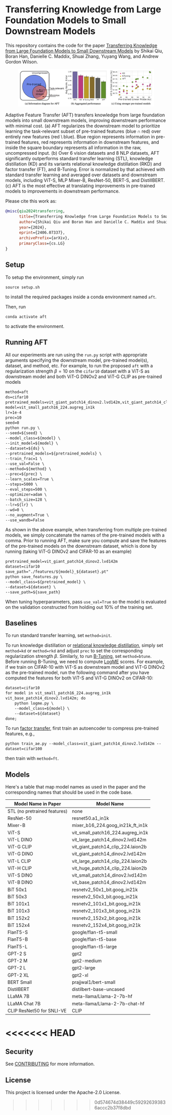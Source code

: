 # Transferring Knowledge from Large Foundation Models to Small Downstream Models
This repository contains the code for the paper [Transferring Knowledge from Large Foundation Models to Small Downstream Models](https://arxiv.org/abs/2406.07337) by Shikai Qiu, Boran Han, Danielle C. Maddix, Shuai Zhang, Yuyang Wang, and Andrew Gordon Wilson.

<figure>
  <img src="./assets/top_fig.png" alt="Image">
</figure>

Adaptive Feature Transfer (AFT) transfers knowledge from large foundation models into small downstream models, improving downstream performance with minimal cost. (a) AFT regularizes the downstream model to prioritize learning the task-relevant subset of pre-trained features ($\mathrm{blue} \cap \mathrm{red}$) over entirely new features ($\mathrm{red} \setminus \mathrm{blue}$). Blue region represents information in pre-trained features, red represents information in downstream features, and inside the square boundary represents all information in the raw, uncompressed input. (b) Over 6 vision datasets and 8 NLP datasets, AFT significantly outperforms standard transfer learning (STL), knowledge distillation (KD) and its variants relational knowledge distillation (RKD) and factor transfer (FT), and B-Tuning. Error is normalized by that achieved with standard transfer learning and averaged over datasets and downstream models, including ViT-S, MLP Mixer-B, ResNet-50, BERT-S, and DistillBERT. (c) AFT is the most effective at translating improvements in pre-trained models to improvements in downstream performance.

Please cite this work as:
```bibtex
@misc{qiu2024transferring,
      title={Transferring Knowledge from Large Foundation Models to Small Downstream Models}, 
      author={Shikai Qiu and Boran Han and Danielle C. Maddix and Shuai Zhang and Yuyang Wang and Andrew Gordon Wilson},
      year={2024},
      eprint={2406.07337},
      archivePrefix={arXiv},
      primaryClass={cs.LG}
}
```

## Setup
To setup the environment, simply run
```
source setup.sh
```
to install the required packages inside a conda environment named `aft`.

Then, run
```
conda activate aft
```
to activate the environment.

## Running AFT
All our experiments are run using the `run.py` script with appropriate arguments specifying the downstream model, pre-trained model(s), dataset, and method, etc. For example, to run the proposed `aft` with a regularization strength $\beta=10$ on the `cifar10` dataset with a ViT-S as downstream model and both ViT-G DINOv2 and ViT-G CLIP as pre-trained models

```
method=aft
ds=cifar10
pretrained_models=vit_giant_patch14_dinov2.lvd142m,vit_giant_patch14_clip_224.laion2b
model=vit_small_patch16_224.augreg_in1k
lr=1e-4
prec=10
seed=0
python run.py \
--seed=${seed} \
--model_class=${model} \
--init_model=${model} \
--dataset=${ds} \
--pretrained_models=${pretrained_models} \
--train_frac=1 \
--use_val=False \
--method=${method} \
--prec=${prec} \
--learn_scales=True \
--steps=5000 \
--eval_steps=500 \
--optimizer=adam \
--batch_size=128 \
--lr=${lr} \
--wd=0 \
--no_augment=True \
--use_wandb=False
```

As shown in the above example, when transferring from multiple pre-trained models, we simply concatenate the names of the pre-trained models with a comma. Prior to running AFT, make sure you compute and save the features of the pre-trained models on the downstream dataset, which is done by running (taking ViT-G DINOv2 and CIFAR-10 as an example)
```
pretrained_model=vit_giant_patch14_dinov2.lvd142m
dataset=cifar10
save_path="./features/${model}_${dataset}.pt"
python save_features.py \
--model_class=${pretrained_model} \
--dataset=${dataset} \
--save_path=${save_path}
```

When tuning hyperparameters, pass `use_val=True` so the model is evaluated on the validation constructed from holding out 10% of the training set.

## Baselines
To run standard transfer learning, set `method=init`.

To run knowledge distillation or [relational knowledge distillation](https://arxiv.org/abs/1904.05068), simply set `method=kd` or `method=rkd` and adjust `prec` to set the corresponding regularization strength $\beta$. Similarly, to run [B-Tuning](https://arxiv.org/abs/2110.10545), set `method=btune`. Before running B-Tuning, we need to compute [LogME](https://github.com/thuml/LogME/tree/main) scores. For example, if we train on CIFAR-10 with ViT-S as downstream model and ViT-G DINOv2 as the pre-trained model, run the following command after you have computed the features for both ViT-S and ViT-G DINOv2 on CIFAR-10:
```
dataset=cifar10
for model in vit_small_patch16_224.augreg_in1k vit_base_patch14_dinov2.lvd142m; do
    python logme.py \
    --model_class=${model} \
    --dataset=${dataset}
done;
```

To run [factor transfer](https://arxiv.org/abs/1802.04977), first train an autoencoder to compress pre-trained features, e.g.,
```
python train_ae.py --model_class=vit_giant_patch14_dinov2.lvd142m --dataset=cifar100
```
then train with ``method=ft``.

## Models
Here's a table that map model names as used in the paper and the corresponding names that should be used in the code base.

| Model Name in Paper              | Model Name                       |
|---------------------------------|----------------------------------|
| STL (no pretrained features)                              | none                             |
| ResNet-50                        | resnet50.a1_in1k                 |
| Mixer-B                          | mixer_b16_224.goog_in21k_ft_in1k |
| ViT-S                            | vit_small_patch16_224.augreg_in1k|
| ViT-L DINO                       | vit_large_patch14_dinov2.lvd142m |
| ViT-G CLIP                       | vit_giant_patch14_clip_224.laion2b |
| ViT-G DINO                       | vit_giant_patch14_dinov2.lvd142m |
| ViT-L CLIP                       | vit_large_patch14_clip_224.laion2b |
| ViT-H CLIP                       | vit_huge_patch14_clip_224.laion2b |
| ViT-S DINO                       | vit_small_patch14_dinov2.lvd142m |
| ViT-B DINO                       | vit_base_patch14_dinov2.lvd142m  |
| BiT 50x1                         | resnetv2_50x1_bit.goog_in21k     |
| BiT 50x3                         | resnetv2_50x3_bit.goog_in21k     |
| BiT 101x1                        | resnetv2_101x1_bit.goog_in21k    |
| BiT 101x3                        | resnetv2_101x3_bit.goog_in21k    |
| BiT 152x2                        | resnetv2_152x2_bit.goog_in21k    |
| BiT 152x4                        | resnetv2_152x4_bit.goog_in21k    |
| FlanT5-S                         | google/flan-t5-small             |
| FlanT5-B                         | google/flan-t5-base              |
| FlanT5-L                         | google/flan-t5-large             |
| GPT-2 S                          | gpt2                             |
| GPT-2 M                          | gpt2-medium                      |
| GPT-2 L                          | gpt2-large                       |
| GPT-2 XL                         | gpt2-xl                          |
| BERT Small                       | prajjwal1/bert-small             |
| DistilBERT                       | distilbert-base-uncased          |
| LLaMA 7B                         | meta-llama/Llama-2-7b-hf         |
| LLaMA Chat 7B                    | meta-llama/Llama-2-7b-chat-hf    |
| CLIP ResNet50 for SNLI-VE        | CLIP                             |

<<<<<<< HEAD
=======

## Security

See [CONTRIBUTING](CONTRIBUTING.md#security-issue-notifications) for more information.

## License

This project is licensed under the Apache-2.0 License.
>>>>>>> 0d574674d38449c592926393836accc2b37f8dbd
